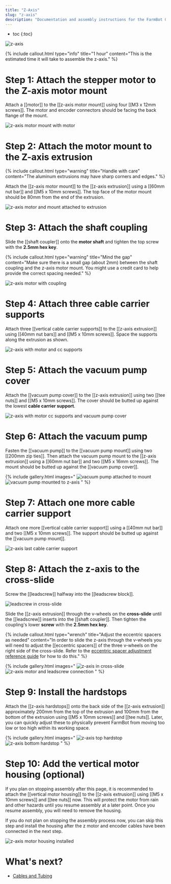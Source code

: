 ```yaml
---
title: "Z-Axis"
slug: "z-axis"
description: "Documentation and assembly instructions for the FarmBot Genesis z-axis"
---
```


* toc
{:toc}


![z-axis](_images/z-axis.png)

{%
include callout.html
type="info"
title="1 hour"
content="This is the estimated time it will take to assemble the z-axis."
%}

# Step 1: Attach the stepper motor to the Z-axis motor mount

Attach a [[motor]] to the [[z-axis motor mount]] using four [[M3 x 12mm screws]]. The motor and encoder connectors should be facing the back flange of the mount.

![z-axis motor mount with motor](_images/z-axis_motor_mount_with_motor.png)

# Step 2: Attach the motor mount to the Z-axis extrusion

{%
include callout.html
type="warning"
title="Handle with care"
content="The aluminum extrusions may have sharp corners and edges."
%}

Attach the [[z-axis motor mount]] to the [[z-axis extrusion]] using a [[60mm nut bar]] and [[M5 x 10mm screws]]. The top face of the motor mount should be 80mm from the end of the extrusion.

![z-axis motor and mount attached to extrusion](_images/z-axis_motor_and_mount_attached_to_extrusion.png)

# Step 3: Attach the shaft coupling

Slide the [[shaft coupler]] onto the **motor shaft** and tighten the top screw with the **2.5mm hex key**.

{%
include callout.html
type="warning"
title="Mind the gap"
content="Make sure there is a small gap (about 2mm) between the shaft coupling and the z-axis motor mount. You might use a credit card to help provide the correct spacing needed."
%}

![z-axis motor with coupling](_images/z-axis_motor_with_coupling.png)

# Step 4: Attach three cable carrier supports

Attach three [[vertical cable carrier supports]] to the [[z-axis extrusion]] using [[40mm nut bars]] and [[M5 x 10mm screws]]. Space the supports along the extrusion as shown.

![z-axis with motor and cc supports](_images/z-axis_with_motor_and_cc_supports.png)

# Step 5: Attach the vacuum pump cover

Attach the [[vacuum pump cover]] to the [[z-axis extrusion]] using two [[tee nuts]] and [[M5 x 10mm screws]]. The cover should be butted up against the lowest **cable carrier support**.

![z-axis with motor cc supports and vacuum pump cover](_images/z-axis_with_motor_cc_supports_and_vacuum_pump_cover.png)

# Step 6: Attach the vacuum pump

Fasten the [[vacuum pump]] to the [[vacuum pump mount]] using two [[200mm zip ties]]. Then attach the vacuum pump mount to the [[z-axis extrusion]] using a [[60mm nut bar]] and two [[M5 x 16mm screws]]. The mount should be butted up against the [[vacuum pump cover]].

{% include gallery.html images="
![vacuum pump attached to mount](_images/vacuum_pump_attached_to_mount.png)
![vacuum pump mounted to z-axis](_images/vacuum_pump_mounted_to_z-axis.png)
" %}

# Step 7: Attach one more cable carrier support

Attach one more [[vertical cable carrier support]] using a [[40mm nut bar]] and two [[M5 x 10mm screws]]. The support should be butted up against the [[vacuum pump mount]].

![z-axis last cable carrier support](_images/z-axis_last_cable_carrier_support.png)

# Step 8: Attach the z-axis to the cross-slide

Screw the [[leadscrew]] halfway into the [[leadscrew block]].

![leadscrew in cross-slide](_images/leadscrew_in_cross-slide.png)

Slide the [[z-axis extrusion]] through the v-wheels on the **cross-slide** until the [[leadscrew]] inserts into the [[shaft coupler]]. Then tighten the coupling's lower **screw** with the **2.5mm hex key**.

{%
include callout.html
type="wrench"
title="Adjust the eccentric spacers as needed"
content="In order to slide the z-axis through the v-wheels you will need to adjust the [[eccentric spacers]] of the three v-wheels on the right side of the cross-slide. Refer to the [eccentric spacer adjustment reference guide](../extras/reference/eccentric-spacer-adjustment.md) for how to do this."
%}

{% include gallery.html images="
![z-axis in cross-slide](_images/z-axis_in_cross-slide.png)
![z-axis motor and leadscrew connection](_images/z-axis_motor_and_leadscrew_connection.png)
" %}

# Step 9: Install the hardstops

Attach the [[z-axis hardstops]] onto the back side of the [[z-axis extrusion]] approximately 200mm from the top of the extrusion and 100mm from the bottom of the extrusion using [[M5 x 10mm screws]] and [[tee nuts]]. Later, you can quickly adjust these to physically prevent FarmBot from moving too low or too high within its working space.

{% include gallery.html images="
![z-axis top hardstop](_images/z-axis_top_hardstop.png)
![z-axis bottom hardstop](_images/z-axis_bottom_hardstop.png)
" %}

# Step 10: Add the vertical motor housing (optional)

If you plan on stopping assembly after this page, it is recommended to attach the [[vertical motor housing]] to the [[z-axis extrusion]] using [[M5 x 10mm screws]] and [[tee nuts]] now. This will protect the motor from rain and other hazards until you resume assembly at a later point. Once you resume assembly, you will need to remove the housing.

If you do not plan on stopping the assembly process now, you can skip this step and install the housing after the z motor and encoder cables have been connected in the next step.

![z-axis motor housing installed](_images/z-axis_motor_housing_installed.png)


# What's next?

 * [Cables and Tubing](cables-and-tubing.md)
